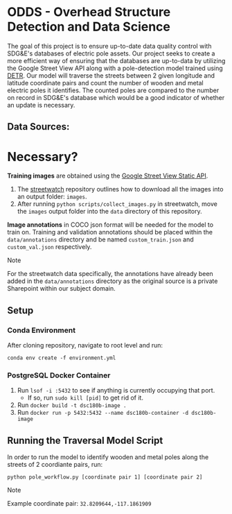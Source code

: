 # ODDS - Overhead Structure Detection and Data Science

The goal of this project is to ensure up-to-date data quality control with SDG&E's databases of electric pole assets. Our project seeks to create a more efficient way of ensuring that the databases are up-to-data by utilizing the Google Street View API along with a pole-detection model trained using [DETR](https://github.com/facebookresearch/detr/). Our model will traverse the streets between 2 given longitude and latitude coordinate pairs and count the number of wooden and metal electric poles it identifies. The counted poles are compared to the number on record in SDG&E's database which would be a good indicator of whether an update is necessary.

## Data Sources:

# Necessary?

**Training images** are obtained using the [Google Street View Static API](https://developers.google.com/maps/documentation/streetview/overview).

1. The [streetwatch](https://github.com/pdashk/streetwatch) repository outlines how to download all the images into an output folder: `images`.
2. After running `python scripts/collect_images.py` in streetwatch, move the `images` output folder into the `data` directory of this repository.


**Image annotations** in COCO json format will be needed for the model to train on. Training and validation annotations should be placed within the `data/annotations` directory and be named `custom_train.json` and `custom_val.json` respectively.
> [!NOTE]
> For the streetwatch data specifically, the annotations have already been added in the `data/annotations` directory as the original source is a private Sharepoint within our subject domain.

## Setup

### Conda Environment
After cloning repository, navigate to root level and run:
```
conda env create -f environment.yml
```

### PostgreSQL Docker Container
1. Run `lsof -i :5432` to see if anything is currently occupying that port.
    - If so, run `sudo kill [pid]` to get rid of it.
2. Run `docker build -t dsc180b-image .`
3. Run `docker run -p 5432:5432 --name dsc180b-container -d dsc180b-image`

## Running the Traversal Model Script

In order to run the model to identify wooden and metal poles along the streets of 2 coordiante pairs, run:
```
python pole_workflow.py [coordinate pair 1] [coordinate pair 2]
```
> [!NOTE]
> Example coordinate pair: `32.8209644,-117.1861909`
